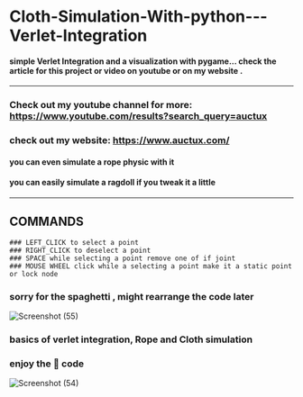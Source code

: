 # Cloth-Simulation-With-python---Verlet-Integration
####  simple Verlet Integration and a visualization with pygame... check the article for this project or video on youtube or on my website .
  ---
  ### Check out my youtube channel for more: https://www.youtube.com/results?search_query=auctux
  ### check out my website: https://www.auctux.com/
  #### you can even simulate a rope physic with it 
  #### you can easily simulate a ragdoll if you tweak it a little
  ---
 ## COMMANDS
    ### LEFT_CLICK to select a point
    ### RIGHT_CLICK to deselect a point
    ### SPACE while selecting a point remove one of if joint
    ### MOUSE WHEEL click while a selecting a point make it a static point or lock node

### sorry for the spaghetti , might rearrange the code later
![Screenshot (55)](https://user-images.githubusercontent.com/48150537/116063630-d0078a80-a6a2-11eb-90e6-060b0310fb5b.png)

### basics of verlet integration, Rope and Cloth simulation

### enjoy the 🍝 code
![Screenshot (54)](https://user-images.githubusercontent.com/48150537/115973225-fcbb8500-a570-11eb-9a02-4527268f2adf.png)

